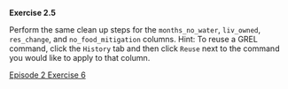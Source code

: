 **Exercise 2.5**

Perform the same clean up steps for the ```months_no_water```, ```liv_owned```, ```res_change```, and ```no_food_mitigation``` columns. Hint: To reuse a GREL command, click the ```History``` tab and then click ```Reuse``` next to the command you would like to apply to that column.

[Episode 2 Exercise 6](episode2_ex6.md)
